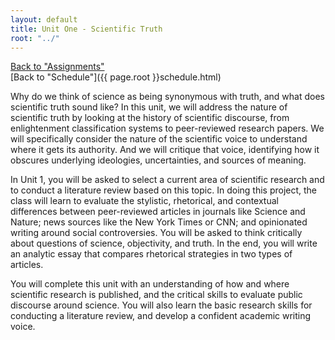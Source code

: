```yaml
---
layout: default
title: Unit One - Scientific Truth
root: "../"
---
```

[Back to "Assignments"](index.html)  
[Back to "Schedule"]({{ page.root }}schedule.html)  

Why do we think of science as being synonymous with truth, and what does scientific truth sound like? In this unit, we will address the nature of scientific truth by looking at the history of scientific discourse, from enlightenment classification systems to peer-reviewed research papers. We will specifically consider the nature of the scientific voice to understand where it gets its authority. And we will critique that voice, identifying how it obscures underlying ideologies, uncertainties, and sources of meaning.  

In Unit 1, you will be asked to select a current area of scientific research and to conduct a literature review based on this topic. In doing this project, the class will learn to evaluate the stylistic, rhetorical, and contextual differences between peer-reviewed articles in journals like Science and Nature; news sources like the New York Times or CNN; and opinionated writing around social controversies. You will be asked to think critically about questions of science, objectivity, and truth. In the end, you will write an analytic essay that compares rhetorical strategies in two types of articles.   

You will complete this unit with an understanding of how and where scientific research is published, and the critical skills to evaluate public discourse around science. You will also learn the basic research skills for conducting a literature review, and develop a confident academic writing voice.   

